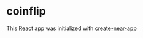 coinflip
==================

This [React](https://github.com/facebook/react) app was initialized with [create-near-app](https://github.com/near/create-near-app)


